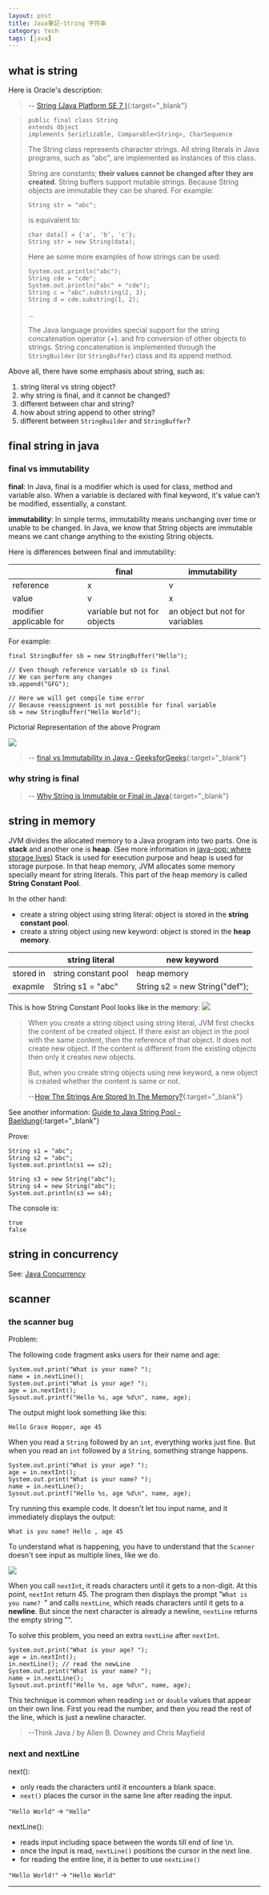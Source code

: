```yaml
---
layout: post
title: Java筆記-String 字符串
category: tech
tags: [java]
---
```


## what is string

Here is Oracle's description:
> -- [String (Java Platform SE 7 )](https://docs.oracle.com/javase/7/docs/api/java/lang/String.html){:target="_blank"}

> ```
> public final class String
> extends Object
> implements Serizlizable, Comparable<String>, CharSequence   
> ```
>
> The String class represents character strings. All string literals in Java programs, such as "abc",
> are implemented as instances of this class.
>
> String are constants; **their values cannot be changed after they are created**. String buffers support
> mutable strings. Because String objects are immutable they can be shared. For example:
>
> `String str = "abc";`
>
> is equivalent to:
>
> ```
> char data[] = {'a', 'b', 'c'};
> String str = new String(data);
> ```
>
> Here ae some more examples of how strings can be used:
> ```
> System.out.println("abc");
> String cde = "cde";
> System.out.println("abc" + "cde");
> String c = "abc".substring(2, 3);
> String d = cde.substring(1, 2);
> ```
>
> ...
>
> The Java language provides special support for the string concatenation operator (+). and fro conversion of
> other objects to strings. String concatenation is implemented through the `StringBuilder` (or `StringBuffer`)
> class and its append method.

Above all, there have some emphasis about string, such as:
1. string literal vs string object?
2. why string is final, and it cannot be changed?
3. different between char and string?
4. how about string append to other string?
5. different between `StringBuilder` and `StringBuffer`?

## final string in java

### final vs immutability

**final**: In Java, final is a modifier which is used for class, method and variable also. When a variable is declared
 with final keyword, it's value can't be modified, essentially, a constant.
 
 **immutability**: In simple terms, immutability means unchanging over time or unable to be changed. In Java, we know
 that String objects are immutable means we cant change anything to the existing String objects.

Here is differences between final and immutability:

 <table>
     <thead>
         <tr>
             <th></th>
             <th>final</th>
             <th>immutability</th>
         </tr>
     </thead>
     <tbody>
         <tr>
             <td>reference</td>
             <td>x</td>
             <td>v</td>
         </tr>
         <tr>
             <td>value</td>
             <td>v</td>
             <td>x</td>
         </tr>
         <tr>
             <td>modifier applicable for</td>
             <td>variable but not for objects</td>
             <td>an object but not for variables</td>
         </tr>
     </tbody>
 </table>

For example:

```
final StringBuffer sb = new StringBuffer("Hello");

// Even though reference variable sb is final
// We can perform any changes
sb.append("GFG");

// Here we will get compile time error
// Because reassignment is not possible for final variable
sb = new StringBuffer("Hello World");
```

Pictorial Representation of the above Program

![](http://www.hauchenglee.com/assets/images/tech/final-vs-immutability.png)

> -- [final vs Immutability in Java - GeeksforGeeks](https://www.geeksforgeeks.org/final-vs-immutability-java/){:target="_blank"}

### why string is final

> -- [Why String is Immutable or Final in Java](https://javarevisited.blogspot.com/2010/10/why-string-is-immutable-or-final-in-java.html){:target="_blank"}

## string in memory

JVM divides the allocated memory to a Java program into two parts. One is **stack** and another one is **heap**. 
(See more information in [java-oop: where storage lives](http://www.hauchenglee.com/tech/2019/11/02/java-oop.html#where-storage-lives)) 
Stack is used for execution purpose and heap is used for storage purpose. In that heap memory, JVM allocates some memory specially 
meant for string literals. This part of the heap memory is called **String Constant Pool**.

In the other hand:
- create a string object using string literal: object is stored in the **string constant pool**.
- create a string object using new keyword: object is stored in the **heap memory**.

<table>
    <thead>
        <tr>
            <th></th>
            <th>string literal</th>
            <th>new keyword</th>
        </tr>
    </thead>
    <tbody>
        <tr>
            <td>stored in</td>
            <td>string constant pool</td>
            <td>heap memory</td>
        </tr>
        <tr>
            <td>exapmle</td>
            <td>String s1 = "abc"</td>
            <td>String s2 = new String("def");</td>
        </tr>
    </tbody>
</table>

This is how String Constant Pool looks like in the memory:
![](http://www.hauchenglee.com/assets/images/tech/string-in-memory-allotment.png)

> When you create a string object using string literal, JVM first checks the content of be created object. If there exist an
> object in the pool with the same content, then the reference of that object. It does not create new object. If the content
> is different from the existing objects then only it creates new objects.
>
> But, when you create string objects using new keyword, a new object is created whether the content is same or not.
>
> --[How The Strings Are Stored In The Memory?](https://javaconceptoftheday.com/how-the-strings-are-stored-in-the-memory/){:target="_blank"}

See another information: [Guide to Java String Pool - Baeldung](https://www.baeldung.com/java-string-pool){:target="_blank"}

Prove:
```
String s1 = "abc";
String s2 = "abc";
System.out.println(s1 == s2);

String s3 = new String("abc");
String s4 = new String("abc");
System.out.println(s3 == s4);
```

The console is:
```
true
false
```

## string in concurrency

See: [Java Concurrency]()

## scanner

### the scanner bug

Problem:

The following code fragment asks users for their name and age:

```
System.out.print("What is your name? ");
name = in.nextLine();
System.out.print("What is your age? ");
age = in.nextInt();
Sysout.out.printf("Hello %s, age %d\n", name, age);
```

The output might look something like this:

`Hello Grace Hopper, age 45`

When you read a `String` followed by an `int`, everything works just fine. But when you read an `int` followed by a `String`, 
something strange happens.

```
System.out.print("What is your age? ");
age = in.nextInt();
System.out.print("What is your name? ");
name = in.nextLine();
Sysout.out.printf("Hello %s, age %d\n", name, age);
```

Try running this example code. It doesn't let tou input name, and it immediately displays the output:

`What is you name? Hello , age 45`

To understand what is happening, you have to understand that the `Scanner` doesn't see input as multiple lines, like we do.

![](http://www.hauchenglee.com/assets/images/tech/the-scanner-bug.png)

When you call `nextInt`, it reads characters until it gets to a non-digit. At this point, `nextInt` return 45. 
The program then displays the prompt "`What is you name? `" and calls `nextLine`, which reads characters until it gets to a **newline**. 
But since the next character is already a newline, `nextLine` returns the empty string "".

To solve this problem, you need an extra `nextLine` after `nextInt`.

```
System.out.print("What is your age? ");
age = in.nextInt();
in.nextLine(); // read the newLine
System.out.print("What is your name? ");
name = in.nextLine();
Sysout.out.printf("Hello %s, age %d\n", name, age);
```

This technique is common when reading `int` or `double` values that appear on their own line. First you read the number, 
and then you read the rest of the line, which is just a newline character.

> --Think Java / by Allen B. Downey and Chris Mayfield

### next and nextLine

next():
- only reads the characters until it encounters a blank space.
- `next()` places the cursor in the same line after reading the input.

`"Hello World"` → `"Hello"`

nextLine():
- reads input including space between the words till end of line \n.
- once the input is read, `nextLine()` positions the cursor in the next line.
- for reading the entire line, it is better to use `nextLine()`

`"Hello World!"` → `"Hello World"`

---